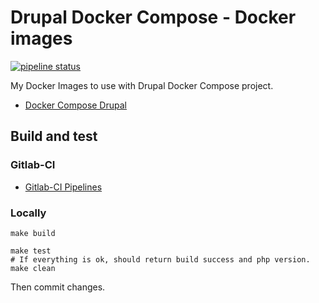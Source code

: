 # Drupal Docker Compose - Docker images

[![pipeline status](https://gitlab.com/mog33/docker-images/badges/master/pipeline.svg)](https://gitlab.com/mog33/docker-images/commits/master)

My Docker Images to use with Drupal Docker Compose project.

* [Docker Compose Drupal](https://github.com/Mogtofu33/docker-compose-drupal)

## Build and test

### Gitlab-CI

* [Gitlab-CI Pipelines](https://gitlab.com/mog33/docker-images/pipelines)

### Locally

    make build

    make test
    # If everything is ok, should return build success and php version.
    make clean

Then commit changes.
